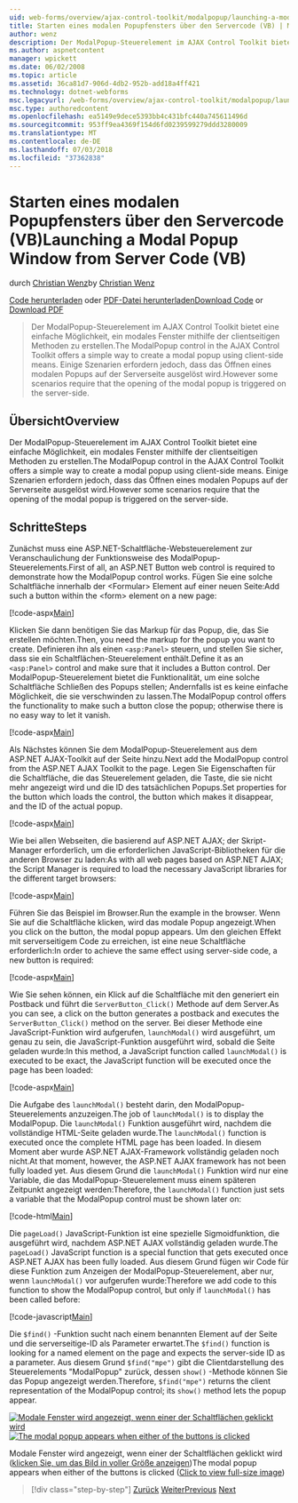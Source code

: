 ```yaml
---
uid: web-forms/overview/ajax-control-toolkit/modalpopup/launching-a-modal-popup-window-from-server-code-vb
title: Starten eines modalen Popupfensters über den Servercode (VB) | Microsoft-Dokumentation
author: wenz
description: Der ModalPopup-Steuerelement im AJAX Control Toolkit bietet eine einfache Möglichkeit, ein modales Fenster mithilfe der clientseitigen Methoden zu erstellen. Einige Szenarien erfordern jedoch, t...
ms.author: aspnetcontent
manager: wpickett
ms.date: 06/02/2008
ms.topic: article
ms.assetid: 36ca81d7-906d-4db2-952b-add18a4ff421
ms.technology: dotnet-webforms
msc.legacyurl: /web-forms/overview/ajax-control-toolkit/modalpopup/launching-a-modal-popup-window-from-server-code-vb
msc.type: authoredcontent
ms.openlocfilehash: ea5149e9dece5393bb4c431bfc440a745611496d
ms.sourcegitcommit: 953ff9ea4369f154d6fd0239599279ddd3280009
ms.translationtype: MT
ms.contentlocale: de-DE
ms.lasthandoff: 07/03/2018
ms.locfileid: "37362838"
---
```

<a name="launching-a-modal-popup-window-from-server-code-vb"></a><span data-ttu-id="75413-104">Starten eines modalen Popupfensters über den Servercode (VB)</span><span class="sxs-lookup"><span data-stu-id="75413-104">Launching a Modal Popup Window from Server Code (VB)</span></span>
====================
<span data-ttu-id="75413-105">durch [Christian Wenz](https://github.com/wenz)</span><span class="sxs-lookup"><span data-stu-id="75413-105">by [Christian Wenz](https://github.com/wenz)</span></span>

<span data-ttu-id="75413-106">[Code herunterladen](http://download.microsoft.com/download/2/4/0/24052038-f942-4336-905b-b60ae56f0dd5/ModalPopup1.vb.zip) oder [PDF-Datei herunterladen](http://download.microsoft.com/download/b/6/a/b6ae89ee-df69-4c87-9bfb-ad1eb2b23373/modalpopup1VB.pdf)</span><span class="sxs-lookup"><span data-stu-id="75413-106">[Download Code](http://download.microsoft.com/download/2/4/0/24052038-f942-4336-905b-b60ae56f0dd5/ModalPopup1.vb.zip) or [Download PDF](http://download.microsoft.com/download/b/6/a/b6ae89ee-df69-4c87-9bfb-ad1eb2b23373/modalpopup1VB.pdf)</span></span>

> <span data-ttu-id="75413-107">Der ModalPopup-Steuerelement im AJAX Control Toolkit bietet eine einfache Möglichkeit, ein modales Fenster mithilfe der clientseitigen Methoden zu erstellen.</span><span class="sxs-lookup"><span data-stu-id="75413-107">The ModalPopup control in the AJAX Control Toolkit offers a simple way to create a modal popup using client-side means.</span></span> <span data-ttu-id="75413-108">Einige Szenarien erfordern jedoch, dass das Öffnen eines modalen Popups auf der Serverseite ausgelöst wird.</span><span class="sxs-lookup"><span data-stu-id="75413-108">However some scenarios require that the opening of the modal popup is triggered on the server-side.</span></span>


## <a name="overview"></a><span data-ttu-id="75413-109">Übersicht</span><span class="sxs-lookup"><span data-stu-id="75413-109">Overview</span></span>

<span data-ttu-id="75413-110">Der ModalPopup-Steuerelement im AJAX Control Toolkit bietet eine einfache Möglichkeit, ein modales Fenster mithilfe der clientseitigen Methoden zu erstellen.</span><span class="sxs-lookup"><span data-stu-id="75413-110">The ModalPopup control in the AJAX Control Toolkit offers a simple way to create a modal popup using client-side means.</span></span> <span data-ttu-id="75413-111">Einige Szenarien erfordern jedoch, dass das Öffnen eines modalen Popups auf der Serverseite ausgelöst wird.</span><span class="sxs-lookup"><span data-stu-id="75413-111">However some scenarios require that the opening of the modal popup is triggered on the server-side.</span></span>

## <a name="steps"></a><span data-ttu-id="75413-112">Schritte</span><span class="sxs-lookup"><span data-stu-id="75413-112">Steps</span></span>

<span data-ttu-id="75413-113">Zunächst muss eine ASP.NET-Schaltfläche-Websteuerelement zur Veranschaulichung der Funktionsweise des ModalPopup-Steuerelements.</span><span class="sxs-lookup"><span data-stu-id="75413-113">First of all, an ASP.NET Button web control is required to demonstrate how the ModalPopup control works.</span></span> <span data-ttu-id="75413-114">Fügen Sie eine solche Schaltfläche innerhalb der &lt;Formular&gt; Element auf einer neuen Seite:</span><span class="sxs-lookup"><span data-stu-id="75413-114">Add such a button within the &lt;form&gt; element on a new page:</span></span>

[!code-aspx[Main](launching-a-modal-popup-window-from-server-code-vb/samples/sample1.aspx)]

<span data-ttu-id="75413-115">Klicken Sie dann benötigen Sie das Markup für das Popup, die, das Sie erstellen möchten.</span><span class="sxs-lookup"><span data-stu-id="75413-115">Then, you need the markup for the popup you want to create.</span></span> <span data-ttu-id="75413-116">Definieren ihn als einen `<asp:Panel>` steuern, und stellen Sie sicher, dass sie ein Schaltflächen-Steuerelement enthält.</span><span class="sxs-lookup"><span data-stu-id="75413-116">Define it as an `<asp:Panel>` control and make sure that it includes a Button control.</span></span> <span data-ttu-id="75413-117">Der ModalPopup-Steuerelement bietet die Funktionalität, um eine solche Schaltfläche Schließen des Popups stellen; Andernfalls ist es keine einfache Möglichkeit, die sie verschwinden zu lassen.</span><span class="sxs-lookup"><span data-stu-id="75413-117">The ModalPopup control offers the functionality to make such a button close the popup; otherwise there is no easy way to let it vanish.</span></span>

[!code-aspx[Main](launching-a-modal-popup-window-from-server-code-vb/samples/sample2.aspx)]

<span data-ttu-id="75413-118">Als Nächstes können Sie dem ModalPopup-Steuerelement aus dem ASP.NET AJAX-Toolkit auf der Seite hinzu.</span><span class="sxs-lookup"><span data-stu-id="75413-118">Next add the ModalPopup control from the ASP.NET AJAX Toolkit to the page.</span></span> <span data-ttu-id="75413-119">Legen Sie Eigenschaften für die Schaltfläche, die das Steuerelement geladen, die Taste, die sie nicht mehr angezeigt wird und die ID des tatsächlichen Popups.</span><span class="sxs-lookup"><span data-stu-id="75413-119">Set properties for the button which loads the control, the button which makes it disappear, and the ID of the actual popup.</span></span>

[!code-aspx[Main](launching-a-modal-popup-window-from-server-code-vb/samples/sample3.aspx)]

<span data-ttu-id="75413-120">Wie bei allen Webseiten, die basierend auf ASP.NET AJAX; der Skript-Manager erforderlich, um die erforderlichen JavaScript-Bibliotheken für die anderen Browser zu laden:</span><span class="sxs-lookup"><span data-stu-id="75413-120">As with all web pages based on ASP.NET AJAX; the Script Manager is required to load the necessary JavaScript libraries for the different target browsers:</span></span>

[!code-aspx[Main](launching-a-modal-popup-window-from-server-code-vb/samples/sample4.aspx)]

<span data-ttu-id="75413-121">Führen Sie das Beispiel im Browser.</span><span class="sxs-lookup"><span data-stu-id="75413-121">Run the example in the browser.</span></span> <span data-ttu-id="75413-122">Wenn Sie auf die Schaltfläche klicken, wird das modale Popup angezeigt.</span><span class="sxs-lookup"><span data-stu-id="75413-122">When you click on the button, the modal popup appears.</span></span> <span data-ttu-id="75413-123">Um den gleichen Effekt mit serverseitigem Code zu erreichen, ist eine neue Schaltfläche erforderlich:</span><span class="sxs-lookup"><span data-stu-id="75413-123">In order to achieve the same effect using server-side code, a new button is required:</span></span>

[!code-aspx[Main](launching-a-modal-popup-window-from-server-code-vb/samples/sample5.aspx)]

<span data-ttu-id="75413-124">Wie Sie sehen können, ein Klick auf die Schaltfläche mit den generiert ein Postback und führt die `ServerButton_Click()` Methode auf dem Server.</span><span class="sxs-lookup"><span data-stu-id="75413-124">As you can see, a click on the button generates a postback and executes the `ServerButton_Click()` method on the server.</span></span> <span data-ttu-id="75413-125">Bei dieser Methode eine JavaScript-Funktion wird aufgerufen, `launchModal()` wird ausgeführt, um genau zu sein, die JavaScript-Funktion ausgeführt wird, sobald die Seite geladen wurde:</span><span class="sxs-lookup"><span data-stu-id="75413-125">In this method, a JavaScript function called `launchModal()` is executed to be exact, the JavaScript function will be executed once the page has been loaded:</span></span>

[!code-aspx[Main](launching-a-modal-popup-window-from-server-code-vb/samples/sample6.aspx)]

<span data-ttu-id="75413-126">Die Aufgabe des `launchModal()` besteht darin, den ModalPopup-Steuerelements anzuzeigen.</span><span class="sxs-lookup"><span data-stu-id="75413-126">The job of `launchModal()` is to display the ModalPopup.</span></span> <span data-ttu-id="75413-127">Die `launchModal()` Funktion ausgeführt wird, nachdem die vollständige HTML-Seite geladen wurde.</span><span class="sxs-lookup"><span data-stu-id="75413-127">The `launchModal()` function is executed once the complete HTML page has been loaded.</span></span> <span data-ttu-id="75413-128">In diesem Moment aber wurde ASP.NET AJAX-Framework vollständig geladen noch nicht.</span><span class="sxs-lookup"><span data-stu-id="75413-128">At that moment, however, the ASP.NET AJAX framework has not been fully loaded yet.</span></span> <span data-ttu-id="75413-129">Aus diesem Grund die `launchModal()` Funktion wird nur eine Variable, die das ModalPopup-Steuerelement muss einem späteren Zeitpunkt angezeigt werden:</span><span class="sxs-lookup"><span data-stu-id="75413-129">Therefore, the `launchModal()` function just sets a variable that the ModalPopup control must be shown later on:</span></span>

[!code-html[Main](launching-a-modal-popup-window-from-server-code-vb/samples/sample7.html)]

<span data-ttu-id="75413-130">Die `pageLoad()` JavaScript-Funktion ist eine spezielle Sigmoidfunktion, die ausgeführt wird, nachdem ASP.NET AJAX vollständig geladen wurde.</span><span class="sxs-lookup"><span data-stu-id="75413-130">The `pageLoad()` JavaScript function is a special function that gets executed once ASP.NET AJAX has been fully loaded.</span></span> <span data-ttu-id="75413-131">Aus diesem Grund fügen wir Code für diese Funktion zum Anzeigen der ModalPopup-Steuerelement, aber nur, wenn `launchModal()` vor aufgerufen wurde:</span><span class="sxs-lookup"><span data-stu-id="75413-131">Therefore we add code to this function to show the ModalPopup control, but only if `launchModal()` has been called before:</span></span>

[!code-javascript[Main](launching-a-modal-popup-window-from-server-code-vb/samples/sample8.js)]

<span data-ttu-id="75413-132">Die `$find()` -Funktion sucht nach einem benannten Element auf der Seite und die serverseitige-ID als Parameter erwartet.</span><span class="sxs-lookup"><span data-stu-id="75413-132">The `$find()` function is looking for a named element on the page and expects the server-side ID as a parameter.</span></span> <span data-ttu-id="75413-133">Aus diesem Grund `$find("mpe")` gibt die Clientdarstellung des Steuerelements "ModalPopup" zurück, dessen `show()` -Methode können Sie das Popup angezeigt werden.</span><span class="sxs-lookup"><span data-stu-id="75413-133">Therefore, `$find("mpe")` returns the client representation of the ModalPopup control; its `show()` method lets the popup appear.</span></span>


<span data-ttu-id="75413-134">[![Modale Fenster wird angezeigt, wenn einer der Schaltflächen geklickt wird](launching-a-modal-popup-window-from-server-code-vb/_static/image2.png)](launching-a-modal-popup-window-from-server-code-vb/_static/image1.png)</span><span class="sxs-lookup"><span data-stu-id="75413-134">[![The modal popup appears when either of the buttons is clicked](launching-a-modal-popup-window-from-server-code-vb/_static/image2.png)](launching-a-modal-popup-window-from-server-code-vb/_static/image1.png)</span></span>

<span data-ttu-id="75413-135">Modale Fenster wird angezeigt, wenn einer der Schaltflächen geklickt wird ([klicken Sie, um das Bild in voller Größe anzeigen](launching-a-modal-popup-window-from-server-code-vb/_static/image3.png))</span><span class="sxs-lookup"><span data-stu-id="75413-135">The modal popup appears when either of the buttons is clicked ([Click to view full-size image](launching-a-modal-popup-window-from-server-code-vb/_static/image3.png))</span></span>

> [!div class="step-by-step"]
> <span data-ttu-id="75413-136">[Zurück](positioning-a-modalpopup-cs.md)
> [Weiter](using-modalpopup-with-a-repeater-control-vb.md)</span><span class="sxs-lookup"><span data-stu-id="75413-136">[Previous](positioning-a-modalpopup-cs.md)
[Next](using-modalpopup-with-a-repeater-control-vb.md)</span></span>

